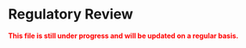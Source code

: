 # Regulatory Review

<div align= "left" >
  <p style="color:red"><b>This file is still under progress and will be updated on a regular basis.</b></p>
</div>
